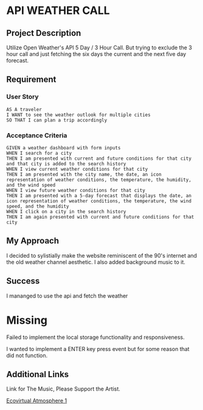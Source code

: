 # API WEATHER CALL

## Project Description

Utilize Open Weather's API 5 Day / 3 Hour Call. But trying to exclude the 3 hour call and just fetching the six days the current and the next five day forecast. 

## Requirement

### User Story

```
AS A traveler
I WANT to see the weather outlook for multiple cities
SO THAT I can plan a trip accordingly
```

### Acceptance Criteria

```
GIVEN a weather dashboard with form inputs
WHEN I search for a city
THEN I am presented with current and future conditions for that city and that city is added to the search history
WHEN I view current weather conditions for that city
THEN I am presented with the city name, the date, an icon representation of weather conditions, the temperature, the humidity, and the wind speed
WHEN I view future weather conditions for that city
THEN I am presented with a 5-day forecast that displays the date, an icon representation of weather conditions, the temperature, the wind speed, and the humidity
WHEN I click on a city in the search history
THEN I am again presented with current and future conditions for that city
```

## My Approach 

I decided to sylistially make the website reminiscent of the 90's internet and the old weather channel aesthetic. I also added background music to it. 

## Success 

I mananged to use the api and fetch the weather 

# Missing

Failed to implement the local storage functionality and responsiveness.

I wanted to implement a ENTER key press event but for some reason that did not function.

## Additional Links

Link for The Music, Please Support the Artist.

[Ecovirtual Atmosphere 1](https://ecovirtual.bandcamp.com/album/atmospheres-1)